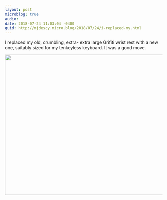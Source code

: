 ```yaml
---
layout: post
microblog: true
audio: 
date: 2018-07-24 11:03:04 -0400
guid: http://mjdescy.micro.blog/2018/07/24/i-replaced-my.html
---
```

I replaced my old, crumbling, extra- extra large Grifiti wrist rest with a new one, suitably sized for my tenkeyless keyboard. It was a good move.

<img src="http://micro.mjdescy.me/uploads/2018/e92e4241dc.jpg" width="600" height="449" />
